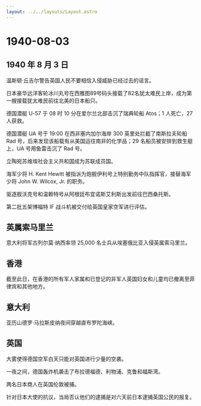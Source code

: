 ```yaml
---
layout: ../../layouts/Layout.astro
---
```


# 1940-08-03

## 1940 年 8 月 3 日

温斯顿·丘吉尔警告英国人民不要相信入侵威胁已经过去的谣言。

日本豪华远洋客轮冰川丸号在西雅图89号码头接载了82名犹太难民上岸，成为第一艘接载犹太难民前往北美的日本船只。

德国潜艇 U-57 于 08 时 10 分在爱尔兰北部击沉了瑞典轮船 Atos；1
人死亡，27 人获救。

德国潜艇 UA 号于 19:00 在西非塞内加尔海岸 300 英里处拦截了南斯拉夫轮船
Rad 号，后来发现该船载有从美国运往南非的化学品；29
名船员被安排到救生艇上，UA 号用鱼雷击沉了 Rad 号。

立陶宛苏维埃社会主义共和国成为苏联成员国。

海军少将 H. Kent Hewitt
被指派为炮舰伊利号上特别勤务中队指挥官，接替海军少将 John W. Wilcox, Jr.
的职务。

驱逐舰沃克号和温赖特号从阿根廷布宜诺斯艾利斯出发前往巴西桑托斯。

第二批五架博福特 IF 战斗机被交付给英国皇家空军进行评估。

## 英属索马里兰

意大利将军古列尔莫·纳西率领 25,000 名士兵从埃塞俄比亚入侵英属索马里兰。

## 香港

截至此日，在香港的所有军人家属和已登记的非军人英国妇女和儿童均已撤离至菲律宾和其他地方。

## 意大利

亚历山德罗·马拉斯皮纳夜间穿越直布罗陀海峡。

## 英国

大雾使得德国空军白天只能对英国进行少量的空袭。

一夜之间，德国轰炸机袭击了布拉德福德、利物浦、克鲁和福斯湾。

两名日本商人在英国伦敦被捕。

针对日本大使的抗议，当局否认他们的逮捕是对六天前日本逮捕英国公民的报复。